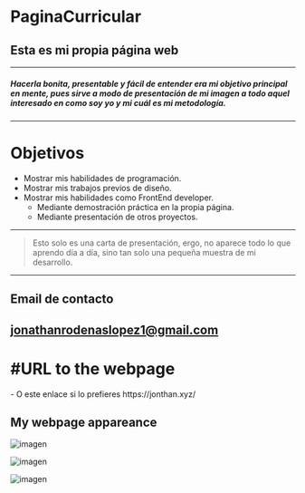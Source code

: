 # PaginaCurricular
## Esta es mi propia **página web**
---------
##### Hacerla _bonita_, _presentable_ y _fácil de entender_ era mi objetivo principal en mente, pues sirve a modo de presentación de mi imagen a todo aquel interesado en como soy yo y mi cuál es mi metodología.
---------
# Objetivos
* Mostrar mis habilidades de programación.
* Mostrar mis trabajos previos de diseño.
* Mostrar mis habilidades como FrontEnd developer.
  * Mediante demostración práctica en la propia página.
  * Mediante presentación de otros proyectos.
---------
>Esto solo es una carta de presentación, ergo, no aparece todo lo que aprendo día a día, sino tan solo una pequeña muestra de mi desarrollo.
---------
## Email de contacto
<jonathanrodenaslopez1@gmail.com> 
---------
# #URL to the webpage
<loremipsum> 
 -
O este enlace si lo prefieres https://jonthan.xyz/

## My webpage appareance

![imagen](https://user-images.githubusercontent.com/57847247/133019347-2977d8d8-3c44-4098-8509-0d12e795446c.png)
 
 
![imagen](https://user-images.githubusercontent.com/57847247/133019381-91fba774-6778-4b47-bb80-c182bdf4796f.png)
 
 
![imagen](https://user-images.githubusercontent.com/57847247/133019469-6b89b18a-ba8e-416c-a732-453cd1e687ca.png)


